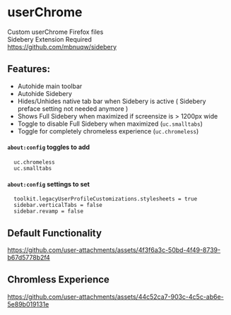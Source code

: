 # userChrome
Custom userChrome Firefox files  
Sidebery Extension Required  
https://github.com/mbnuqw/sidebery 
## Features:
- Autohide main toolbar
- Autohide Sidebery
- Hides/Unhides native tab bar when Sidebery is active ( Sidebery preface setting not needed anymore )
- Shows Full Sidebery when maximized if screensize is > 1200px wide
- Toggle to disable Full Sidebery when maximized (`uc.smalltabs`)
- Toggle for completely chromeless experience (`uc.chromeless`)

#### `about:config` toggles to add
```
  uc.chromeless
  uc.smalltabs
```
#### `about:config` settings to set
```
  toolkit.legacyUserProfileCustomizations.stylesheets = true
  sidebar.verticalTabs = false
  sidebar.revamp = false
```


## Default Functionality


https://github.com/user-attachments/assets/4f3f6a3c-50bd-4f49-8739-b67d5778b2f4

## Chromless Experience



https://github.com/user-attachments/assets/44c52ca7-903c-4c5c-ab6e-5e89b019131e
